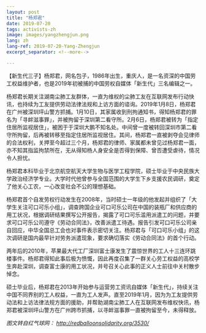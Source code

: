 ```yaml
---
layout: post
title: "杨郑君"
date: 2019-07-20
tags: activists-zh
image: images/yangzhengjun.png
lang: zh
lang-ref: 2019-07-20-Yang-Zhengjun
excerpt_separator: <!--more-->

---
```


【新生代三子】杨郑君，网名包子，1986年出生，重庆人，是一名资深的中国劳工权益维护者，也是2019年初被捕的中国劳权自媒体「新生代」三名编辑之一。

杨郑君长期关注湖南尘肺工友群体，一直为维权的尘肺工友在互联网发布行动快讯，也持续为工友提供劳动法律法规和上访方面的谘询。2019年1月8日，杨郑君在广州被深圳坪山警方抓捕。1月10日，其家属收到刑拘通知书，得知杨郑君的罪名为「寻衅滋事罪」，并被拘留于深圳第二看守所。2月6日，杨郑君被转为「指定住居所监视居住」，被困于于深圳大鹏不知名处。中间曾一度被转回深圳市第二看守所拘留，后再被转移至指定住居所监视居住。其间，杨郑君一直被剥夺会见律师的合法权利，关押至今超过三个月，杨郑君的律师、家属都未曾见过杨郑君一面，亦不知其指监拘禁所在，无从得知杨人身安全是否得到保障、曾否遭受虐待，情况令人担忧。

杨郑君本科毕业于北京航空航天大学生物与医学工程学院，硕士毕业于中央民族大学政治经济学专业。大学时代他曾参与全国范围的大学生下乡支援农民调研，奠定了他关心工农，一心改变社会不公的理想基础。

杨郑君首个自发劳权行动发生在2008年，当时硕士一年级的他发起并组织了「大学生关注可口可乐小组」，调查跨国企业可口可乐公司在中国的装瓶厂和供应商的用工状况，根据调研结果撰写公开报告，揭露了可口可乐滥用派遣工的问题，并要求可口可乐公司遵守《劳动合同法》，改善派遣工待遇。报告引发可口可乐公司亲自回应，中华全国总工会也对事件表示密切关注。杨郑君与「可口可乐小组」的这次调研是国内最早针对劳务派遣现象，要求确切落实《劳动合同法》的首个行动。

两年后的2010年，苹果最大代工厂深圳富士康发生了震惊世界的工人十三连环跳楼事件。杨郑君得知此事后极为愤慨，因此再度召集了一群关心劳工权益的高校学生奔赴深圳，调查富士康的用工状况，并号召关心此事的正义人士前往中关村散步悼念。

硕士毕业后，杨郑君在2013年开始参与运营劳工资讯自媒体「新生代」，持续关注中国不同界别的工人权益，一直为工人发声。直至2019年1月，因为为工友提供劳动法和上访法律法规方面的援助，并帮助湖南尘肺工人在互联网发布维权快讯，杨郑君被深圳坪山警方在广州跨市抓捕，以寻衅滋事罪一直被拘留至今，未得释放。



<em>图文转自红气球网： <http://redballoonsolidarity.org/3530/></em>
